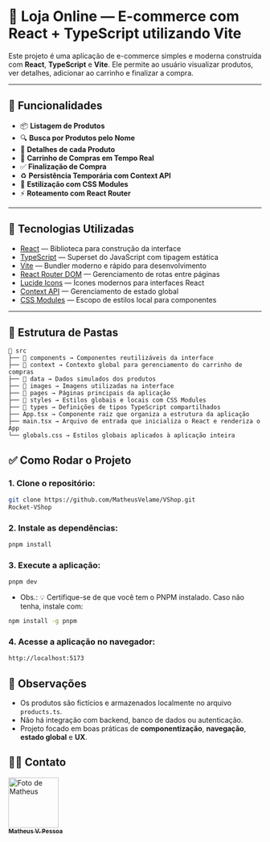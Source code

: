 # 🛒 Loja Online — E-commerce com React + TypeScript utilizando Vite

Este projeto é uma aplicação de e-commerce simples e moderna construída com **React**, **TypeScript** e **Vite**. Ele permite ao usuário visualizar produtos, ver detalhes, adicionar ao carrinho e finalizar a compra.

---

## 🚀 Funcionalidades

- 📦 **Listagem de Produtos**
- 🔍 **Busca por Produtos pelo Nome**
- 📄 **Detalhes de cada Produto**
- 🛒 **Carrinho de Compras em Tempo Real**
- ✅ **Finalização de Compra**
- ♻️ **Persistência Temporária com Context API**
- 🎨 **Estilização com CSS Modules**
- ⚡ **Roteamento com React Router**

---

## 🧠 Tecnologias Utilizadas

- [React](https://reactjs.org/) — Biblioteca para construção da interface
- [TypeScript](https://www.typescriptlang.org/) — Superset do JavaScript com tipagem estática
- [Vite](https://vitejs.dev/) — Bundler moderno e rápido para desenvolvimento
- [React Router DOM](https://reactrouter.com/) — Gerenciamento de rotas entre páginas
- [Lucide Icons](https://lucide.dev/) — Ícones modernos para interfaces React
- [Context API](https://reactjs.org/docs/context.html) — Gerenciamento de estado global
- [CSS Modules](https://github.com/css-modules/css-modules) — Escopo de estilos local para componentes

---

## 📂 Estrutura de Pastas

```
📁 src
├── 📁 components → Componentes reutilizáveis da interface
├── 📁 context → Contexto global para gerenciamento do carrinho de compras
├── 📁 data → Dados simulados dos produtos
├── 📁 images → Imagens utilizadas na interface
├── 📁 pages → Páginas principais da aplicação
├── 📁 styles → Estilos globais e locais com CSS Modules
├── 📁 types → Definições de tipos TypeScript compartilhados
├── App.tsx → Componente raiz que organiza a estrutura da aplicação
├── main.tsx → Arquivo de entrada que inicializa o React e renderiza o App
└── globals.css → Estilos globais aplicados à aplicação inteira
```

## ✅ Como Rodar o Projeto

### 1. Clone o repositório:

```bash
git clone https://github.com/MatheusVelame/VShop.git
Rocket-VShop
```

### 2. Instale as dependências:

```bash
pnpm install
```

### 3. Execute a aplicação:

```bash
pnpm dev
```

- Obs.: 💡 Certifique-se de que você tem o PNPM instalado. Caso não tenha, instale com:

```bash
npm install -g pnpm
```

### 4. Acesse a aplicação no navegador:

```bash
http://localhost:5173
```

## 📌 Observações

- Os produtos são fictícios e armazenados localmente no arquivo `products.ts`.
- Não há integração com backend, banco de dados ou autenticação.
- Projeto focado em boas práticas de **componentização**, **navegação**, **estado global** e **UX**.

## 👨‍💻 Contato

<a href="https://github.com/MatheusVelame">
  <img src="https://avatars.githubusercontent.com/MatheusVelame" width="100px;" alt="Foto de Matheus"/><br>
  <sub>
    <b>Matheus V. Pessoa</b>
  </sub>
</a>
